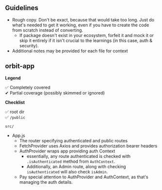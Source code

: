## Guidelines

- Rough copy. Don't be exact, because that would take too long. Just do what's needed to get it working, even if you have to create the code from scratch instead of converting.
  - If package doesn't exist in your ecosystem, forfeit it and mock it or skip it entirely if it isn't crucial to the learnings (in this case, auth & security).
- Additional notes may be provided for each file for context

## orbit-app

**Legend**

✅ Completely covered  
✔ Partial coverage (possibly skimmed or ignored)

**Checklist**

✅ root dir  
✅ `/public`

`src/`

- App.js
  - The router specifying authenticated and public routes
  - FetchProvider uses Axios and provides authorization bearer headers
  - AuthProvider wraps app providing auth Context
    - essentially, any route authenticated is checked with `.isAuthenticated` method from `AuthContext`.
    - Additionally, an Admin route, along with checking `isAuthenticated` will also check `isAdmin`.
  - Pay special attention to AuthProvider and AuthContext, as that's managing the auth details.
